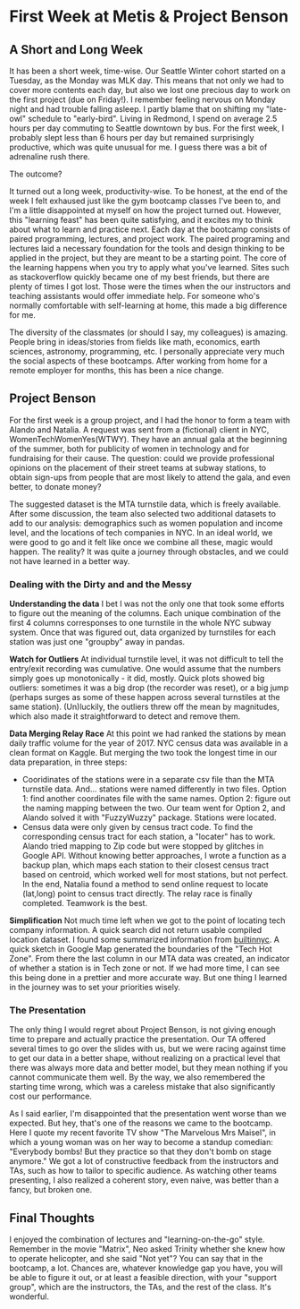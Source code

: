 # First Week at Metis & Project Benson
  
## A Short and Long Week
It has been a short week, time-wise. Our Seattle Winter cohort started on a Tuesday, as the Monday was MLK day. This means that not only we had to cover more contents each day, but also we lost one precious day to work on the first project (due on Friday!). I remember feeling nervous on Monday night and had trouble falling asleep. I partly blame that on shifting my "late-owl" schedule to "early-bird". Living in Redmond, I spend on average 2.5 hours per day commuting to Seattle downtown by bus. For the first week, I probably slept less than 6 hours per day but remained surprisingly productive, which was quite unusual for me. I guess there was a bit of adrenaline rush there.
  
The outcome?
  
It turned out a long week, productivity-wise. To be honest, at the end of the week I felt exhaused just like the gym bootcamp classes I've been to, and I'm a little disappointed at myself on how the project turned out. However, this "learning feast" has been quite satisfying, and it excites my to think about what to learn and practice next. Each day at the bootcamp consists of paired programming, lectures, and project work. The paired programing and lectures laid a necessary foundation for the tools and design thinking to be applied in the project, but they are meant to be a starting point. The core of the learning happens when you try to apply what you've learned. Sites such as stackoverflow quickly became one of my best friends, but there are plenty of times I got lost. Those were the times when the our instructors and teaching assistants would offer immediate help. For someone who's normally comfortable with self-learning at home, this made a big difference for me.   

The diversity of the classmates (or should I say, my colleagues) is amazing. People bring in ideas/stories from fields like math, economics, earth sciences, astronomy, programming, etc. I personally appreciate very much the social aspects of these bootcamps. After working from home for a remote employer for months, this has been a nice change.
## Project Benson  

For the first week is a group project, and I had the honor to form a team with Alando and Natalia. A request was sent from a (fictional) client in NYC, WomenTechWomenYes(WTWY). They have an annual gala at the beginning of the summer, both for publicity of women in technology and for fundraising for their cause. The question: could we provide professional opinions on the placement of their street teams at subway stations, to obtain sign-ups from people that are most likely to attend the gala, and even better, to donate money?
  
The suggested dataset is the MTA turnstile data, which is freely available. After some discussion, the team also selected two additional datasets to add to our analysis: demographics such as women population and income level, and the locations of tech companies in NYC. In an ideal world, we were good to go and it felt like once we combine all these, magic would happen. The reality? It was quite a journey through obstacles, and we could not have learned in a better way.

### Dealing with the Dirty and and the Messy
**Understanding the data**   I bet I was not the only one that took some efforts to figure out the meaning of the columns. Each unique combination of the first 4 columns corresponses to one turnstile in the whole NYC subway system. Once that was figured out, data organized by turnstiles for each station was just one "groupby" away in pandas. 
  
**Watch for Outliers**   At individual turnstile level, it was not difficult to tell the entry/exit recording was cumulative. One would assume that the numbers simply goes up monotonically - it did, mostly. Quick plots showed big outliers: sometimes it was a big drop (the recorder was reset), or a big jump (perhaps surges as some of these happen across several turnstiles at the same station). (Un)luckily, the outliers threw off the mean by magnitudes, which also made it straightforward to detect and remove them.
  
**Data Merging Relay Race**   At this point we had ranked the stations by mean daily traffic volume for the year of 2017. NYC census data was available in a clean format on Kaggle. But merging the two took the longest time in our data preparation, in three steps:
* Cooridinates of the stations were in a separate csv file than the MTA turnstile data. And... stations were named differently in two files. Option 1: find another coordinates file with the same names. Option 2: figure out the naming mapping between the two. Our team went for Option 2, and Alando solved it with "FuzzyWuzzy" package. Stations were located.
* Census data were only given by census tract code. To find the corresponding census tract for each station, a "locater" has to work. Alando tried mapping to Zip code but were stopped by glitches in Google API. Without knowing better approaches, I wrote a function as a backup plan, which maps each station to their closest census tract based on centroid, which worked well for most stations, but not perfect. In the end, Natalia found a method to send online request to locate (lat,long) point to census tract directly. The relay race is finally completed. Teamwork is the best.  

**Simplification**   Not much time left when we got to the point of locating tech company information. A quick search did not return usable compiled location dataset. I found some summarized information from [builtinnyc](https://www.builtinnyc.com/2016/12/13/big-tech-companies-nyc-locations). A quick sketch in Google Map generated the boundaries of the "Tech Hot Zone". From there the last column in our MTA data was created, an indicator of whether a station is in Tech zone or not. If we had more time, I can see this being done in a prettier and more accurate way. But one thing I learned in the journey was to set your priorities wisely.

### The Presentation
The only thing I would regret about Project Benson, is not giving enough time to prepare and actually practice the presentation. Our TA offered several times to go over the slides with us, but we were racing against time to get our data in a better shape, without realizing on a practical level that there was always more data and better model, but they mean nothing if you cannot communicate them well. By the way, we also remembered the starting time wrong, which was a careless mistake that also significantly cost our performance.
  
As I said earlier, I'm disappointed that the presentation went worse than we expected. But hey, that's one of the reasons we came to the bootcamp. Here I quote my recent favorite TV show "The Marvelous Mrs Maisel", in which a young woman was on her way to become a standup comedian: "Everybody bombs! But they practice so that they don't bomb on stage anymore." We got a lot of constructive feedback from the instructors and TAs, such as how to tailor to specific audience. As watching other teams presenting, I also realized a coherent story, even naive, was better than a fancy, but broken one.

## Final Thoughts
  
I enjoyed the combination of lectures and "learning-on-the-go" style. Remember in the movie "Matrix", Neo asked Trinity whether she knew how to operate helicopter, and she said "Not yet"? You can say that in the bootcamp, a lot. Chances are, whatever knowledge gap you have, you will be able to figure it out, or at least a feasible direction, with your "support group", which are the instructors, the TAs, and the rest of the class. It's wonderful.


